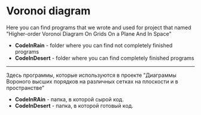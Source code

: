 # Voronoi diagram

Here you can find programs that we wrote and used for project that named "Higher-order Voronoi Diagram On Grids On a Plane And In Space"
- **CodeInRain** - folder where you can find not completely finished programs
- **CodeInDesert** - folder where you can find completely finished programs
____
Здесь программы, которые используются в проекте "Диаграммы Вороного высших порядков на различных сетках на плоскости и в пространстве" 
- **CodeInRAin** - папка, в которой сырой код.
- **CodeInDesert** - папка, в которой готовый код.

